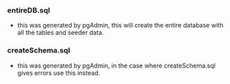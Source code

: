### entireDB.sql
- this was generated by pgAdmin, this will create the entire database with all the tables and seeder data.

### createSchema.sql
- this was generated by pgAdmin, in the case where createSchema.sql gives errors use this instead.


